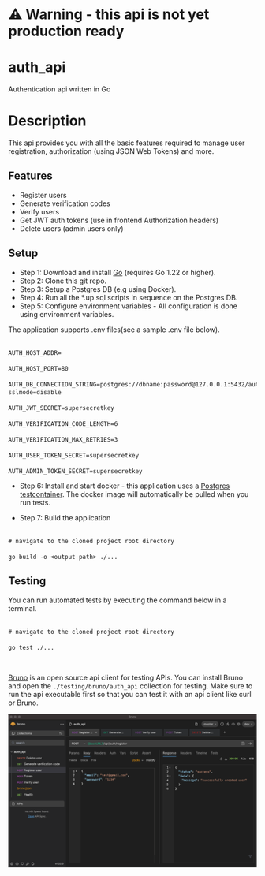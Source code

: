 
# :warning: Warning - this api is not yet production ready

# auth_api
Authentication api written in Go

  

# Description
This api provides you with all the basic features required to manage user registration, authorization (using JSON Web Tokens) and more.

  

## Features
- Register users
- Generate verification codes
- Verify users
- Get JWT auth tokens (use in frontend Authorization headers)
- Delete users (admin users only)

## Setup
- Step 1: Download and install [Go](https://go.dev/doc/install) (requires Go 1.22 or higher).
- Step 2: Clone this git repo.
- Step 3: Setup a Postgres DB (e.g using Docker).
- Step 4: Run all the *.up.sql scripts in sequence on the Postgres DB.
- Step 5: Configure environment variables - All configuration is done using environment variables.

The application supports .env files(see a sample .env file below).

```

AUTH_HOST_ADDR=

AUTH_HOST_PORT=80

AUTH_DB_CONNECTION_STRING=postgres://dbname:password@127.0.0.1:5432/auth_db?sslmode=disable

AUTH_JWT_SECRET=supersecretkey

AUTH_VERIFICATION_CODE_LENGTH=6

AUTH_VERIFICATION_MAX_RETRIES=3

AUTH_USER_TOKEN_SECRET=supersecretkey

AUTH_ADMIN_TOKEN_SECRET=supersecretkey

```

- Step 6: Install and start docker - this application uses a [Postgres testcontainer](https://golang.testcontainers.org/modules/postgres/). The docker image will automatically be pulled when you run tests.

- Step 7: Build the application

```console

# navigate to the cloned project root directory

go build -o <output path> ./...

```

  

## Testing
You can run automated tests by executing the command below in a terminal.

```console

# navigate to the cloned project root directory

go test ./...

```

<br/>

[Bruno](https://www.usebruno.com/downloads) is an open source api client for testing APIs. You can install Bruno and open the <code>./testing/bruno/auth_api</code> collection for testing. Make sure to run the api executable first so that you can test it with an api client like curl or Bruno.

  

![bruno image](./docs/images/bruno_auth_api.png)